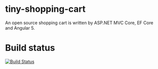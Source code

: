 # tiny-shopping-cart
An open source shopping cart is written by ASP.NET MVC Core, EF Core and Angular 5.

# Build status
[![Build Status](http://interserver.southeastasia.cloudapp.azure.com:8080/buildStatus/icon?job=TinyShoppingCart)](http://interserver.southeastasia.cloudapp.azure.com:8080/me/my-views/view/all/job/TinyShoppingCart/)
